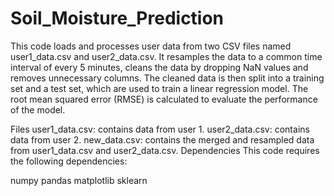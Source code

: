 # Soil_Moisture_Prediction
This code loads and processes user data from two CSV files named user1_data.csv and user2_data.csv. It resamples the data to a common time interval of every 5 minutes, cleans the data by dropping NaN values and removes unnecessary columns. The cleaned data is then split into a training set and a test set, which are used to train a linear regression model. The root mean squared error (RMSE) is calculated to evaluate the performance of the model.

Files
user1_data.csv: contains data from user 1.
user2_data.csv: contains data from user 2.
new_data.csv: contains the merged and resampled data from user1_data.csv and user2_data.csv.
Dependencies
This code requires the following dependencies:

numpy
pandas
matplotlib
sklearn
